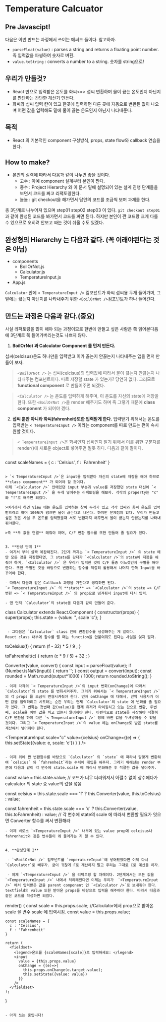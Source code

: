 # Temperature Calcuator

## Pre Javascipt!
다음은 이번 만드는 과정에서 쓰이는 메써드 들이다. 참고하자.
* `parseFloat(value)` : parses a string and returns a floating point number.  즉 입력값을 파씽하여 숫자로 벼환.
* `value.toString` : converts a number to a string. 숫자를 string으로!


## 우리가 만들것?
* React 만으로 입력받은 온도를 화씨<=> 섭씨 변환하며 물이 끓는 온도인지 아닌지를 판단하는 간단한 계산기 만든다.
* 화씨와 섭씨 입력 칸이 있고 한곳에 입력하면 다른 곳에 자동으로 변환된 값이 나오며 어떤 값을 입력해도 밑에 물이 끓는 온도인지 아닌지 나타내준다.

## 목적
* React 의 기본적인 component 구성방식, props, state flow와 callback 연습을 한다.

## How to make?

* 본인의 실력에 따라서 다음과 같이 나누면 좋을 것이다.
  - 고수 : 아예 component 설계부터 본인이 짠다.
  - 중수 : Project Hierarchy 와 이 문서 밑에 설명되어 있는 설계 진행 단계들을 보면서 코드를 짜고 리팩토링한다.
  - 늅늅 : git checkout을 해가면서 답안의 코드를 조금씩 보며 과제를 한다.

총 3단계로 나누어져 있으며 step01 step02 step03 이 있다.
`git checkout step01` 과 같이 완성된 코드를 봐가면서 코드를 짜면 된다.
하지만 본인이 짠 코드랑 크게 다를 수 있으므로 오히려 안보고 짜는 것이 쉬울 수도 있겠다.

## 완성형의 Hierarchy 는 다음과 같다. (꼭 이래야된다는 것은 아님)
- components
  - BoilOrNot.js
  - Calculator.js
  - TemperatureInput.js
- App.js

`Calculator` 안에 `< TemperatureInput />` 컴포넌트가 화씨 섭씨용 두개 들어가며, 그 밑에는 끓는지 아닌지를 나타내주기 위한 `<BoilOrNot />`컴포넌트가 하나 들어간다.


## 만드는 과정은 다음과 같다.(중요)
사실 리팩토링을 많이 해야 되는 과정이므로 한번에 만들고 싶은 사람은 쭉 읽어본다음에 3단계로 쭉 들어가버리는것도 나쁘지 않다.


1. **BoilOrNot 과 Calculator Component 를 먼저 만든다.**

 섭씨(celcisus)온도 하나만을 입력받고 이가 끓는지 안끓는지 나타내주는 앱을 먼저 만들어 보자.

 > `<BoilOrNot />` 는 섭씨(celcisus)의 입력값에 따라서 물이 끓는지 안끓는지 나타내주는 컴포넌트이다. 따로 저장할 state 가 있는가? 당연히 없다. 그러므로
**functional component** 로 만들어주면 되겠다.

 > `<Calculator />` 는 온도를 입력하게 해주며, 이 온도를 자신의 state에 저장을 한다. 또한 `<BoilOrNot />`을 render 해주기도 하며 즉 그렇기 때문에 **class component** 가 되어야 겠다.


2. **섭씨 뿐만 아니라 화씨(fahrenheit)또한 입력받게 한다.**
 입력받기 위해서는 온도를 입력받는 `< TemperatureInput />` 이라는 component를 따로 만드는 편이 속시원할 것이다.

 > `< TemperatureInput />`은 화씨인지 섭씨인지 알기 위해서 이를 위한 구분자를 render()에 새로운 object로 넣어주면 될듯 하다. 다음과 같이 말이다.
> ```
const scaleNames = {
  c : 'Celsius',
  f : 'Fahrenheit'
  }
 ```

> `< TemperatureInput />`은 input을 입력받아 자신의 state에 저장을 해야 하므로 **class component** 가 되어야 할 것이다.
이제 `<Calculator />` 안에있던 input 부분과 value를 저장했던 state 대신에 `< TemperatureInput />` 을 두개 넣어주는 리팩토링을 해보자. 각각의 property는 "c" 와 "f"로 해주면 되겠다.

 >여기까지 하면 View 에는 온도를 입력하는 창이 두개가 있고 각각 섭씨와 화씨 온도를 입력받으라고 하며 100도가 넘으면 물이 끓는다고 나온다. 하지만 문제점이 있다. 우리가 만들고싶은 것은 사실 두 온도를 입력했을때 서로 변환까지 해주면서 물이 끓는지 안끓는지를 나타내줘야한다.

 >즉 **두 값을 연결** 해줘야 하며, C/F 변환 함수를 또한 만들어 줄 필요가 있다.


3. **완성 단계 1**
 - 여기서 부터 살짝 복잡해진다. 2단계 까지는 `< TemperatureInput />` 의 state 에만 모든 것을 저장했다면, 그 state를 갖다가 `<Calculator />`의 state에 저장을 해줘야 하며, `<Calculator />` 은 우리가 입력한 것이 C/F 둘중 어느것인지 구별을 해야 한다. 또한 구별된 것을 바탕으로 변환하는 함수를 적절히 활용해서 나머지 한쪽 Input을 바꾸어야 한다.

 - 따라서 다음과 같은 Callback 과정을 거친다고 생각하면 된다.
`< TemperatureInput />` 의 **state** => `<Calculator />`의 state => C/F 변환 => `< TemperatureInput />` 의 prop으로 넘겨줘서 input에 다시 입력.

 - 맨 먼저 `Calculator`의 state을 다음과 같이 만들어 준다.
 ```
 class Calculator extends React.Component {
   constructor(props) {
     super(props);
     this.state = {value: '', scale 'c'};
   }
```

 - 그다음은 `Calculator` class 안에 변환함수를 생성해주는 게 일이다.
React class 내부에 함수를 짤 때는 function을 안붙여줘도 된다는 사실을 잊지 말자.
  ```
  toCelsius(f) {
    return (f - 32) * 5 / 9 ;
  }

  toFahrenheit(c) {
    return (c * 9 / 5) + 32 ;
  }

  Converter(value, convert) {
    const input = parseFloat(value);
    if (Number.isNaN(input)) {
      return '';
    }
    const output = convert(input);
    const rounded = Math.round(output*1000) / 1000;
    return rounded.toString();
  }
  ```
 - 이제 각각의 `< TemperatureInput />`의 input 변화(onChange)에 따라서 `Calculator`의 state 를 변화시켜주자. 그러기 위해서는 `< TemperatureInput />`의 각 props 를 조금씩 변형시켜줘야 한다. 먼저 onChange 에 대해서, 만약 사용자가 어떤 값을 입력하려고 시도하는 순간 우리는 현재 `Calculator`의 state 에 변화를 줄 필요가 있다. 그 변화는 첫번째 값(value)을 현재 유저가 타이핑치고 있는 값으로 변환, 두번째, scale을 어떤 값을 치고 있는지 알려줘야 한다. 이런식으로 state를 저장해야 적절히 C/F 변환을 하여 다른 `< TemperatureInput />` 창에 바뀐 값을 쑤셔넣어줄 수 있을 것이다. 그리고 `< TemperatureInput />`의 value 에는 onChange로 받은 state를 계산해서 넣어줘야 한다.
 ```
 <TemperatureInput
   scale="c"
    value={celsius}
    onChange={(e) => {
      this.setState({value: e, scale: 'c'})
      }
    }
 />
 ```

 - 이제 위에 짠 변환함수를 바탕으로 `Calculator` 의 `state` 에 따라서 알맞게 변환하여 `celsius` 와 `fahrenheit`라는 수치에 대입을 해주자. 그러기 위해선는 render 부분에 다음과 같이 각 변수에 state.scale 에 따라서 변화해준 후 적절한 값을 넣어주자.
 ```
 const value = this.state.value; // 코드가 너무 더러워져서 어쩔수 없이 상수에다가 calculator 의 state 중 value의 값을 넣음

 const celsius = this.state.scale === 'f' ? this.Converter(value, this.toCelsius) : value;

 const fahrenheit = this.state.scale === 'c' ? this.Converter(value, this.toFahrenheit) : value;
 // 각 변수에 state의 scale 에 따라서 변환할 필요가 잇으면 Converter 함수를 써서 변환해라

 ```
 - 이제 비로소 `<TemperatureInput />` 내부에 있는 value prop에 celcisus나 fahrenheit와 같은 변수들이 왜 들어가는 지 알 수 있다.


4. **완성단계 2**

  - `<BoilOrNot />` 컴포넌트를 `emperatureInput`에 넣어줬었다면 이제 다시 `Calculator`로 빼주자. 굳이 귀찮게 F로 계산하지 말고 우리는 그대로 C로 계산을 하자.

  - 이제 `<TemperatureInput />` 을 리팩토링 할 차례이다. 2단계에서는 모든 값을 `<TemperatureInput />` 내에서 처리해줬다면 이제는 우리가  `<TemperatureInput />` 에서 입력받은 값을 parent component 인 `<Calculator />`로 보내줘야 한다. textfield의 value 또한 받아온 props를 바탕으로 입력을 해주어야 한다. 따라서 다음과 같은 코드를 작성하면 되겠다.
  ```
  render() {
    const scale = this.props.scale; //Calculator에서 prop으로 받아온 scale 을 변수 scale 에 입력시킴.
    const value = this.props.value;

    const scaleNames = {
      c : 'Celsius',
      f : 'Fahrenheit'
    }

    return (
      <fieldset>
        <legend>온도를 {scaleNames[scale]}로 입력하세요: </legend>
        <input
          value = {this.props.value}
          onChange = {(e)=>{
            this.props.onChange(e.target.value);
            this.setState({value: value})
          }}
        />
      </fieldset>
    );
  }
  ```

  - 아직 쓰는 중입니다!
